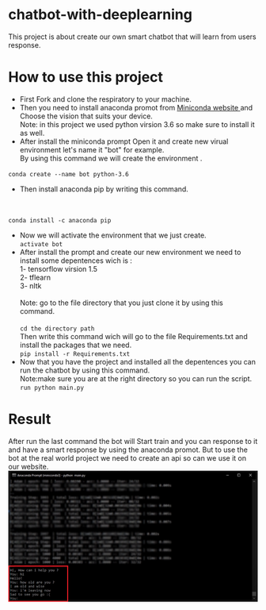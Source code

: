 # chatbot-with-deeplearning
This project is about create our own smart chatbot that will learn from users response.
# How to use this project
* First Fork and clone the respiratory to your machine. 
* Then you need to install anaconda promot from [Miniconda website ](https://docs.conda.io/en/latest/miniconda.html ) and Choose the vision that suits your device.
 <br> Note: in this project we used python virsion 3.6 so make sure to install it as well.
* After install the miniconda prompt Open it and create new virual environment let's name it "bot" for example.
<br> By using this command we will create the environment .

`conda create --name bot python-3.6 ` 
<br>
* Then install anaconda pip by writing this command. 
<br>

`conda install -c anaconda pip`
* Now we will activate the environment that we just create. <br>
`activate bot`
* After install the prompt and create our new environment we need to install some depentences wich is :<br>
1- tensorflow virsion 1.5 <br>
2- tflearn <br>
3- nltk <br>
<br> Note: go to the file directory that you just clone it by using this command. <br>
<br> `cd the directory path`<br>
Then write this command wich will go to the file Requirements.txt and install the packages that we need. 
<br> `pip install -r Requirements.txt`<br>
* Now that you have the project and installed all the depentences you can run the chatbot by using this command.
<br>Note:make sure you are at the right directory so you can run the script. 
<br> `run python main.py`
# Result
After run the last command the bot will Start train and you can response to it and have a smart response by using the anaconda promot. But to use the bot at the real world project we need to create an api so can we use it on our website. 
![](https://github.com/MonaAl-Dawsari/chatbot-with-deeplearning/blob/main/result.png) 



